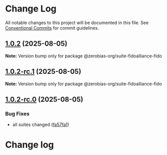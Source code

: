 # Change Log

All notable changes to this project will be documented in this file.
See [Conventional Commits](https://conventionalcommits.org) for commit guidelines.

## [1.0.2](https://github.com/zerobias-org/suite/compare/@zerobias-org/suite-fidoalliance-fido@1.0.2-rc.1...@zerobias-org/suite-fidoalliance-fido@1.0.2) (2025-08-05)

**Note:** Version bump only for package @zerobias-org/suite-fidoalliance-fido





## [1.0.2-rc.1](https://github.com/zerobias-org/suite/compare/@zerobias-org/suite-fidoalliance-fido@1.0.2-rc.0...@zerobias-org/suite-fidoalliance-fido@1.0.2-rc.1) (2025-08-05)

**Note:** Version bump only for package @zerobias-org/suite-fidoalliance-fido





## [1.0.2-rc.0](https://github.com/zerobias-org/suite/compare/@zerobias-org/suite-fidoalliance-fido@1.0.1...@zerobias-org/suite-fidoalliance-fido@1.0.2-rc.0) (2025-08-05)


### Bug Fixes

* all suites changed ([fa57fa1](https://github.com/zerobias-org/suite/commit/fa57fa1af7628003297df46b2d7740fe95bd2666))





# Change log
